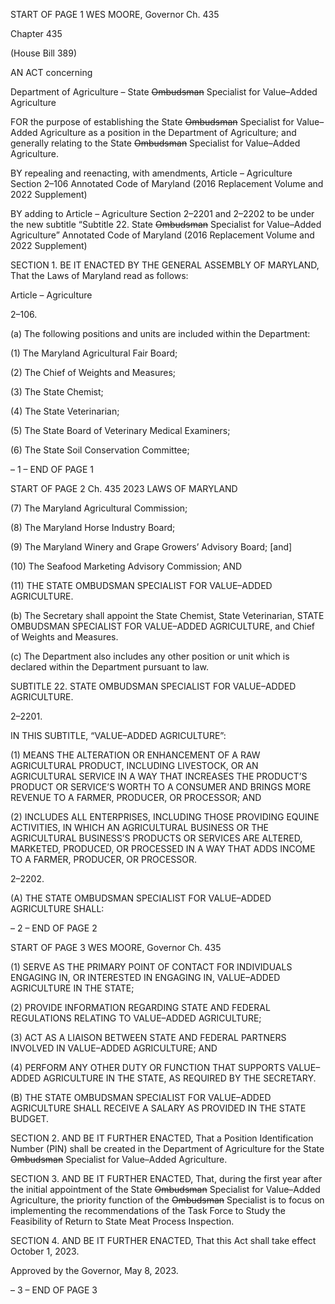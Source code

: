 START OF PAGE 1
WES MOORE, Governor Ch. 435

Chapter 435

(House Bill 389)

AN ACT concerning

Department of Agriculture – State ~~Ombudsman~~ Specialist for Value–Added
Agriculture

FOR the purpose of establishing the State ~~Ombudsman~~ Specialist for Value–Added
Agriculture as a position in the Department of Agriculture; and generally relating to
the State ~~Ombudsman~~ Specialist for Value–Added Agriculture.

BY repealing and reenacting, with amendments,
Article – Agriculture
Section 2–106
Annotated Code of Maryland
(2016 Replacement Volume and 2022 Supplement)

BY adding to
Article – Agriculture
Section 2–2201 and 2–2202 to be under the new subtitle “Subtitle 22. State
~~Ombudsman~~ Specialist for Value–Added Agriculture”
Annotated Code of Maryland
(2016 Replacement Volume and 2022 Supplement)

SECTION 1. BE IT ENACTED BY THE GENERAL ASSEMBLY OF MARYLAND,
That the Laws of Maryland read as follows:

Article – Agriculture

2–106.

(a) The following positions and units are included within the Department:

(1) The Maryland Agricultural Fair Board;

(2) The Chief of Weights and Measures;

(3) The State Chemist;

(4) The State Veterinarian;

(5) The State Board of Veterinary Medical Examiners;

(6) The State Soil Conservation Committee;

– 1 –
END OF PAGE 1

START OF PAGE 2
Ch. 435 2023 LAWS OF MARYLAND

(7) The Maryland Agricultural Commission;

(8) The Maryland Horse Industry Board;

(9) The Maryland Winery and Grape Growers’ Advisory Board; [and]

(10) The Seafood Marketing Advisory Commission; AND

(11) THE STATE OMBUDSMAN SPECIALIST FOR VALUE–ADDED
AGRICULTURE.

(b) The Secretary shall appoint the State Chemist, State Veterinarian, STATE
OMBUDSMAN SPECIALIST FOR VALUE–ADDED AGRICULTURE, and Chief of Weights
and Measures.

(c) The Department also includes any other position or unit which is declared
within the Department pursuant to law.

SUBTITLE 22. STATE OMBUDSMAN SPECIALIST FOR VALUE–ADDED
AGRICULTURE.

2–2201.

IN THIS SUBTITLE, “VALUE–ADDED AGRICULTURE”:

(1) MEANS THE ALTERATION OR ENHANCEMENT OF A RAW
AGRICULTURAL PRODUCT, INCLUDING LIVESTOCK, OR AN AGRICULTURAL SERVICE
IN A WAY THAT INCREASES THE PRODUCT’S PRODUCT OR SERVICE’S WORTH TO A
CONSUMER AND BRINGS MORE REVENUE TO A FARMER, PRODUCER, OR PROCESSOR;
AND

(2) INCLUDES ALL ENTERPRISES, INCLUDING THOSE PROVIDING
EQUINE ACTIVITIES, IN WHICH AN AGRICULTURAL BUSINESS OR THE
AGRICULTURAL BUSINESS’S PRODUCTS OR SERVICES ARE ALTERED, MARKETED,
PRODUCED, OR PROCESSED IN A WAY THAT ADDS INCOME TO A FARMER, PRODUCER,
OR PROCESSOR.

2–2202.

(A) THE STATE OMBUDSMAN SPECIALIST FOR VALUE–ADDED
AGRICULTURE SHALL:

– 2 –
END OF PAGE 2

START OF PAGE 3
WES MOORE, Governor Ch. 435

(1) SERVE AS THE PRIMARY POINT OF CONTACT FOR INDIVIDUALS
ENGAGING IN, OR INTERESTED IN ENGAGING IN, VALUE–ADDED AGRICULTURE IN
THE STATE;

(2) PROVIDE INFORMATION REGARDING STATE AND FEDERAL
REGULATIONS RELATING TO VALUE–ADDED AGRICULTURE;

(3) ACT AS A LIAISON BETWEEN STATE AND FEDERAL PARTNERS
INVOLVED IN VALUE–ADDED AGRICULTURE; AND

(4) PERFORM ANY OTHER DUTY OR FUNCTION THAT SUPPORTS
VALUE–ADDED AGRICULTURE IN THE STATE, AS REQUIRED BY THE SECRETARY.

(B) THE STATE OMBUDSMAN SPECIALIST FOR VALUE–ADDED
AGRICULTURE SHALL RECEIVE A SALARY AS PROVIDED IN THE STATE BUDGET.

SECTION 2. AND BE IT FURTHER ENACTED, That a Position Identification
Number (PIN) shall be created in the Department of Agriculture for the State ~~Ombudsman~~
Specialist for Value–Added Agriculture.

SECTION 3. AND BE IT FURTHER ENACTED, That, during the first year after
the initial appointment of the State ~~Ombudsman~~ Specialist for Value–Added Agriculture,
the priority function of the ~~Ombudsman~~ Specialist is to focus on implementing the
recommendations of the Task Force to Study the Feasibility of Return to State Meat Process
Inspection.

SECTION 4. AND BE IT FURTHER ENACTED, That this Act shall take effect
October 1, 2023.

Approved by the Governor, May 8, 2023.

– 3 –
END OF PAGE 3